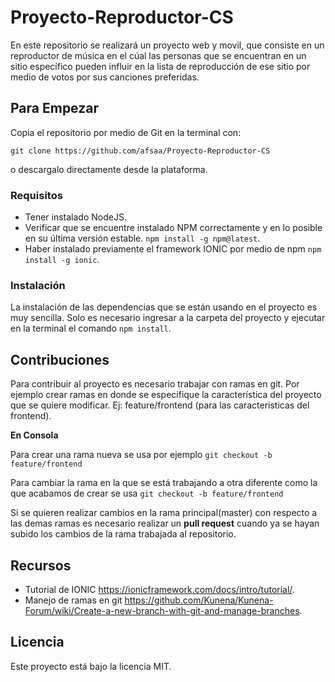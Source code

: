 # Proyecto-Reproductor-CS
En este repositorio se realizará un proyecto web y movil, que consiste en un reproductor de música en el cúal las personas que se encuentran en un sitio específico pueden influir en la lista de reproducción de ese sitio por medio de votos por sus canciones preferidas.

## Para Empezar

Copia el repositorio por medio de Git en la terminal con:
```
git clone https://github.com/afsaa/Proyecto-Reproductor-CS
```
o descargalo directamente desde la plataforma.

### Requisitos

* Tener instalado NodeJS.
* Verificar que se encuentre instalado NPM correctamente y en lo posible en su última versión estable. ```npm install -g npm@latest```.
* Haber instalado previamente el framework IONIC por medio de npm ```npm install -g ionic```.

### Instalación

La instalación de las dependencias que se están usando en el proyecto es muy sencilla. Solo es necesario ingresar a la carpeta del proyecto y ejecutar en la terminal el comando ```npm install```.

## Contribuciones

Para contribuir al proyecto es necesario trabajar con ramas en git. Por ejemplo crear ramas en donde se especifique la característica del proyecto que se quiere modificar. Ej: feature/frontend (para las caracteristicas del frontend).

**En Consola**

Para crear una rama nueva se usa por ejemplo ```git checkout -b feature/frontend```

Para cambiar la rama en la que se está trabajando a otra diferente como la que acabamos de crear se usa ```git checkout -b feature/frontend```

Si se quieren realizar cambios en la rama principal(master) con respecto a las demas ramas es necesario realizar un **pull request** cuando ya se hayan subido los cambios de la rama trabajada al repositorio.

## Recursos

* Tutorial de IONIC https://ionicframework.com/docs/intro/tutorial/.
* Manejo de ramas en git https://github.com/Kunena/Kunena-Forum/wiki/Create-a-new-branch-with-git-and-manage-branches.

## Licencia

Este proyecto está bajo la licencia MIT.
